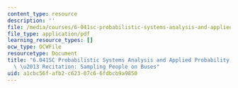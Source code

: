 ```yaml
---
content_type: resource
description: ''
file: /media/courses/6-041sc-probabilistic-systems-analysis-and-applied-probability-fall-2013/a1cbc56fafb2c62307c66fdbcb9a9850_MIT6_041SCF13_Sampling_People_on_Buses_300k.pdf
file_type: application/pdf
learning_resource_types: []
ocw_type: OCWFile
resourcetype: Document
title: "6.041SC Probabilistic Systems Analysis and Applied Probability, Fall 2013Transcript\
  \ \u2013 Recitation: Sampling People on Buses"
uid: a1cbc56f-afb2-c623-07c6-6fdbcb9a9850
---
```


